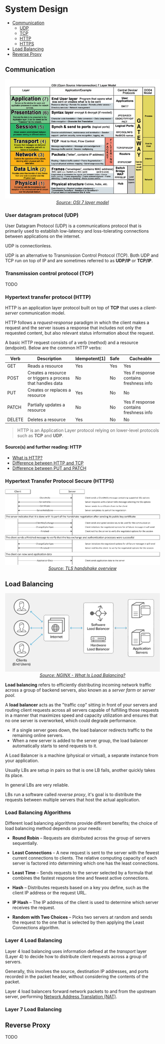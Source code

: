 # System Design

- [Communication](#communication)
  - [UDP](#user-datagram-protocol-udp)
  - [TCP](#transmission-control-protocol-tcp)
  - [HTTP](#hypertext-transfer-protocol-http)
  - [HTTPS](#hypertext-transfer-protocol-secure-https)
- [Load Balancing](#load-balancing)
- [Reverse Proxy](#reverse-proxy)

## Communication

<p align="center">
  <img src="images/osi-7-layer-model.gif">
  <br/>
  <i><a href=http://www.escotal.com/osilayer.html>Source: OSI 7 layer model</a></i>
</p>

### User datagram protocol (UDP)

User Datagram Protocol (UDP) is a communications protocol that is primarily used to establish low-latency and loss-tolerating connections between applications on the internet.

UDP is connectionless.

UDP is an alternative to Transmission Control Protocol (TCP). Both UDP and TCP run on top of IP and are sometimes referred to as **UDP/IP** or **TCP/IP**.

### Transmission control protocol (TCP)

TODO

### Hypertext transfer protocol (HTTP)

HTTP is an application layer protocol built on top of **TCP** that uses a *client-server* communication model.

HTTP follows a *request‑response* paradigm in which the client makes a request and the server issues a response that includes not only the requested content, but also relevant status information about the request.

A basic HTTP request consists of a verb (method) and a resource (endpoint). Below are the common HTTP verbs:

| Verb | Description | Idempotent[1] | Safe | Cacheable |
|---|---|---|---|---|
| GET | Reads a resource | Yes | Yes | Yes |
| POST | Creates a resource or triggers a process that handles data | No | No | Yes if response contains freshness info |
| PUT | Creates or replaces a resource | Yes | No | No |
| PATCH | Partially updates a resource | No | No | Yes if response contains freshness info |
| DELETE | Deletes a resource | Yes | No | No |

> HTTP is an Application Layer protocol relying on lower-level protocols such as **TCP** and **UDP**.

#### Source(s) and further reading: HTTP

- [What is HTTP?](https://www.nginx.com/resources/glossary/http/)
- [Difference between HTTP and TCP](https://www.quora.com/What-is-the-difference-between-HTTP-protocol-and-TCP-protocol)
- [Difference between PUT and PATCH](https://laracasts.com/discuss/channels/general-discussion/whats-the-differences-between-put-and-patch?page=1)

### Hypertext Transfer Protocol Secure (HTTPS)

<p align="center">
  <img src="images/tls-handshake-process.png">
  <br/>
  <i><a href=https://support.f5.com/csp/article/K15292>Source: TLS handshake overview</a></i>
</p>


## Load Balancing

<p align="center">
  <img src="images/load-balancing.png">
  <br/>
  <i><a href=https://www.nginx.com/resources/glossary/load-balancing/>Source: NGINX - What Is Load Balancing?</a></i>
</p>

**Load balancing** refers to efficiently distributing incoming network traffic across a group of backend servers, also known as a *server farm* or *server pool*.

A **load balancer** acts as the "traffic cop" sitting in front of your servers and routing client requests across all servers capable of fulfilling those requests in a manner that maximizes speed and capacity utilization and ensures that no one server is overworked, which could degrade performance.

- If a single server goes down, the load balancer redirects traffic to the remaining online servers.
- When a new server is added to the server group, the load balancer automatically starts to send requests to it.

A Load Balancer is a machine (physical or virtual), a separate instance from your application.

Usually LBs are setup in pairs so that is one LB fails, another quickly takes its place.

In general LBs are very reliable.

LBs run a software called *reverse proxy*, it's goal is to distribute the requests between multiple servers that host the actual application.

### Load Balancing Algorithms

Different load balancing algorithms provide different benefits; the choice of load balancing method depends on your needs:

- **Round Robin** – Requests are distributed across the group of servers sequentially.

- **Least Connections** – A new request is sent to the server with the fewest current connections to clients. The relative computing capacity of each server is factored into determining which one has the least connections.

- **Least Time** – Sends requests to the server selected by a formula that combines the fastest response time and fewest active connections.

- **Hash** – Distributes requests based on a key you define, such as the client IP address or the request URL.

- **IP Hash** – The IP address of the client is used to determine which server receives the request.

- **Random with Two Choices** – Picks two servers at random and sends the request to the one that is selected by then applying the Least Connections algorithm.

### Layer 4 Load Balancing

Layer 4 load balancing uses information defined at the *transport* layer (Layer 4) to decide how to distribute client requests across a group of servers.

Generally, this involves the source, destination IP addresses, and ports recorded in the packet header, without considering the contents of the packet.

Layer 4 load balancers forward network packets to and from the upstream server, performing [Network Address Translation (NAT)](https://www.nginx.com/resources/glossary/layer-4-load-balancing/).

### Layer 7 Load Balancing


## Reverse Proxy

TODO


[^1]: idempotent - can be called many times without different outcomes
